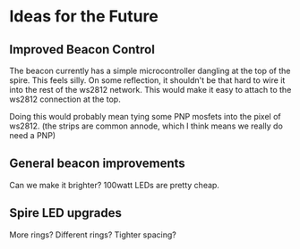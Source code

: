 # Ideas for the Future

## Improved Beacon Control

The beacon currently has a simple microcontroller dangling at the top
of the spire. This feels silly. On some reflection, it shouldn't be
that hard to wire it into the rest of the ws2812 network. This would
make it easy to attach to the ws2812 connection at the top.

Doing this would probably mean tying some PNP mosfets into the pixel
of ws2812. (the strips are common annode, which I think means we
really do need a PNP)

## General beacon improvements

Can we make it brighter? 100watt LEDs are pretty cheap.

## Spire LED upgrades

More rings? Different rings? Tighter spacing?
